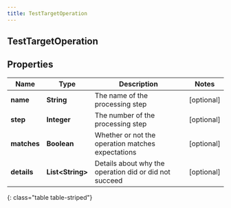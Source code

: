```yaml
---
title: TestTargetOperation
---
```

## TestTargetOperation


## Properties

| Name | Type | Description | Notes |
| ------------ | ------------- | ------------- | ------------- |
| **name** | <!----><!---->**String**<!----> | The name of the processing step |  [optional] |
| **step** | <!----><!---->**Integer**<!----> | The number of the processing step |  [optional] |
| **matches** | <!----><!---->**Boolean**<!----> | Whether or not the operation matches expectations |  [optional] |
| **details** | <!----><!---->**List&lt;String&gt;**<!----> | Details about why the operation did or did not succeed |  [optional] |
{: class="table table-striped"}



